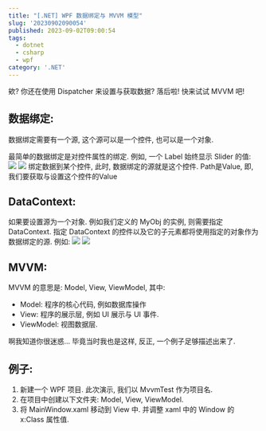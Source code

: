 ```yaml
---
title: "[.NET] WPF 数据绑定与 MVVM 模型"
slug: '20230902090054'
published: 2023-09-02T09:00:54
tags:
  - dotnet
  - csharp
  - wpf
category: '.NET'
---
```


欸? 你还在使用 Dispatcher 来设置与获取数据? 落后啦! 快来试试 MVVM 吧!

## 数据绑定:
数据绑定需要有一个源, 这个源可以是一个控件, 也可以是一个对象.

最简单的数据绑定是对控件属性的绑定. 例如, 一个 Label 始终显示 Slider 的值:
![](/images/20210216034234250.png)
![](/images/4qFhAxjnDcHfmOv.gif)
绑定数据到某个控件, 此时, 数据绑定的源就是这个控件. Path是Value, 即, 我们要获取与设置这个控件的Value
## DataContext:
如果要设置源为一个对象. 例如我们定义的 MyObj 的实例, 则需要指定 DataContext. 指定 DataContext 的控件以及它的子元素都将使用指定的对象作为数据绑定的源. 例如:
![](/images/2021021604063641.png)
![](/images/20210216040836373.png)


## MVVM:
MVVM 的意思是: Model, View, ViewModel, 其中:

- Model: 程序的核心代码, 例如数据库操作
- View: 程序的展示层, 例如 UI 展示与 UI 事件.
- ViewModel: 视图数据层.

啊我知道你很迷惑... 毕竟当时我也是这样, 反正, 一个例子足够描述出来了.

## 例子:
1. 新建一个 WPF 项目. 此次演示, 我们以 MvvmTest 作为项目名.
2. 在项目中创建以下文件夹: Model, View, ViewModel.
3. 将 MainWindow.xaml 移动到 View 中. 并调整 xaml 中的 Window 的 x:Class 属性值.